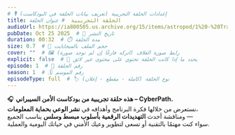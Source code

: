 ```yaml
---
# 🎙️ إعدادات الحلقة التجريبية (تعريف بيانات الحلقة في البودكاست)
title: الحلقة التجريبية  # عنوان الحلقة
audioUrl: https://ia800505.us.archive.org/15/items/astropod/1%20-%20Trailer%20with%20BG%20%28enhanced%29.ogg  # 🎧 رابط ملف الصوت
pubDate: Oct 25 2025  # 📅 تاريخ النشر
duration: 00:32  # ⏱️ مدة الحلقة
size: 0.7  # 💾 حجم الملف بالميجابايت
cover: ""  # 🖼️ رابط صورة الغلاف (اتركه فارغًا إن لم توجد صورة)
explicit: false  # 🚫 يحدد ما إذا كانت الحلقة تحتوي على محتوى غير لائق
episode: 1  # 🔢 رقم الحلقة
season: 1  # 🗓️ رقم الموسم
episodeType: full  # 🏷️ نوع الحلقة (كاملة - مقطع - إعلان)
---
```


🎧 **هذه حلقة تجريبية من بودكاست الأمن السيبراني – CyberPath.**  
نستعرض من خلالها فكرة البرنامج وأهدافه في **نشر الوعي بحماية المعلومات**،  
ومناقشة أحدث **التهديدات الرقمية بأسلوب مبسط وسلس** يناسب الجميع —  
سواء كنت مهتمًا بالتقنية أو تسعى لتطوير وعيك الأمني في حياتك اليومية والعملية.
